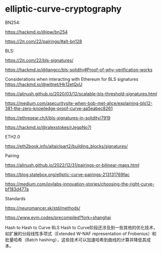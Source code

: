 # elliptic-curve-cryptography

BN254:

https://hackmd.io/@jpw/bn254

https://2π.com/22/pairings/#alt-bn128


BLS:

https://2π.com/22/bls-signatures/

https://hackmd.io/@liangcc/bls-solidity#Proof-of-why-verification-works

Considerations when interacting with Ethereum for BLS signatures    https://hackmd.io/@witnet/Hk12etQxU

https://alinush.github.io/2020/03/12/scalable-bls-threshold-signatures.html

https://medium.com/asecuritysite-when-bob-met-alice/explaining-bls12-381-the-zero-knowledge-proof-curve-aa5eabec8261

https://ethresear.ch/t/bls-signatures-in-solidity/7919

https://hackmd.io/@ralexstokes/rJegpNo7I


ETH2.0

https://eth2book.info/altair/part2/building_blocks/signatures/


Pairing

https://alinush.github.io/2022/12/31/pairings-or-bilinear-maps.html

https://blog.statebox.org/elliptic-curve-pairings-213131769fac

https://medium.com/iovlabs-innovation-stories/choosing-the-right-curve-bf183d477a

Standards

https://neuromancer.sk/std/methods/

https://www.evm.codes/precompiled?fork=shanghai

Hash to Hash to Curve
BLS Hash to Curve阶段还涉及到一些其他的优化技术，如扩展的分段线性多项式（Extended W-NAF representation of Frobenius）和批量哈希（Batch hashing），这些技术可以加速哈希到曲线的计算并降低其成本。
